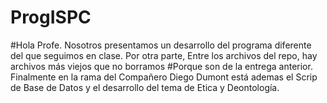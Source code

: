 # ProgISPC
#Hola Profe. Nosotros presentamos un desarrollo del programa diferente del que seguimos en clase. Por otra parte, Entre los archivos del repo, hay archivos más viejos que no borramos
#Porque son de la entrega anterior. Finalmente en la rama del Compañero Diego Dumont está ademas el Scrip de Base de Datos y el desarrollo del tema de Etica y Deontología.
